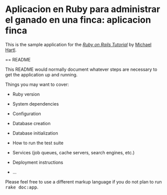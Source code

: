 # Aplicacion en Ruby para administrar el ganado en una finca: aplicacion finca

This is the sample application for
the [*Ruby on Rails Tutorial*](http://railstutorial.org/)
by [Michael Hartl](http://michaelhartl.com/).

== README


This README would normally document whatever steps are necessary to get the
application up and running.

Things you may want to cover:

* Ruby version

* System dependencies

* Configuration

* Database creation

* Database initialization

* How to run the test suite

* Services (job queues, cache servers, search engines, etc.)

* Deployment instructions

* ...


Please feel free to use a different markup language if you do not plan to run
<tt>rake doc:app</tt>.
